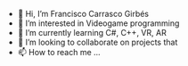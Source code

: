 - 👋 Hi, I’m Francisco Carrasco Girbés
- 👀 I’m interested in Videogame programming
- 🌱 I’m currently learning C#, C++, VR, AR
- 💞️ I’m looking to collaborate on projects that 
- 📫 How to reach me ...

<!---
FranciscoCarrascoGirbes/FranciscoCarrascoGirbes is a ✨ special ✨ repository because its `README.md` (this file) appears on your GitHub profile.
You can click the Preview link to take a look at your changes.
--->
